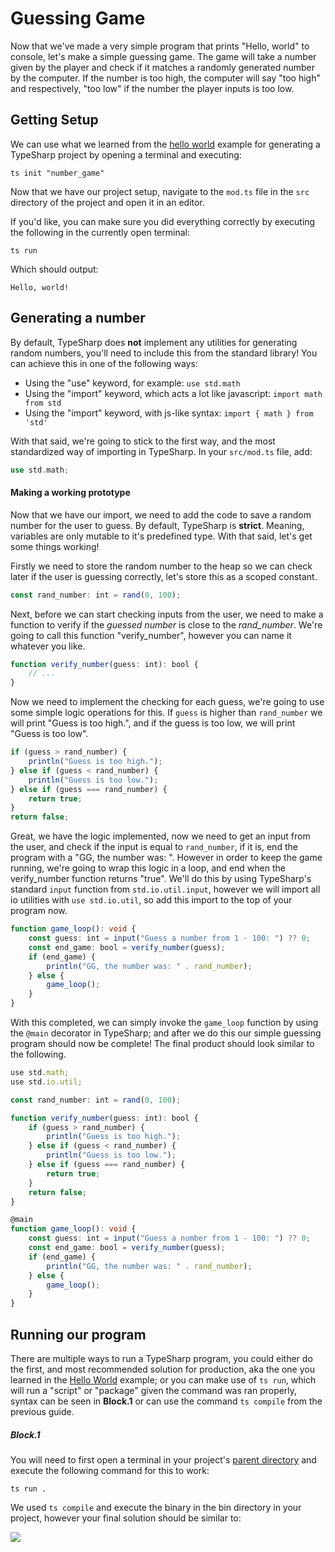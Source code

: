 # Guessing Game

Now that we've made a very simple program that prints "Hello, world" to console, let's make a simple guessing game. The game will take a number given by the player and check if it matches a randomly generated number by the computer. If the number is too high, the computer will say "too high" and respectively, "too low" if the number the player inputs is too low.

## Getting Setup

We can use what we learned from the [hello world]() example for generating a TypeSharp project by opening a terminal and executing:

```shell
ts init "number_game"
```

Now that we have our project setup, navigate to the `mod.ts` file in the `src` directory of the project and open it in an editor.

If you'd like, you can make sure you did everything correctly by executing the following in the currently open terminal:

```shell
ts run
```

Which should output:

```xaml
Hello, world!
```



## Generating a number

By default, TypeSharp does **not** implement any utilities for generating random numbers, you'll need to include this from the standard library! You can achieve this in one of the following ways:

- Using the "use" keyword, for example: `use std.math`
- Using the "import" keyword, which acts a lot like javascript: `import math from std`
- Using the "import" keyword, with js-like syntax: `import { math } from 'std'`

With that said, we're going to stick to the first way, and the most standardized way of importing in TypeSharp. In your `src/mod.ts` file, add:

```rust
use std.math;
```

#### Making a working prototype

Now that we have our import, we need to add the code to save a random number for the user to guess. By default, TypeSharp is **strict**. Meaning, variables are only mutable to it's predefined type. With that said, let's get some things working!

Firstly we need to store the random number to the heap so we can check later if the user is guessing correctly, let's store this as a scoped constant.

```typescript
const rand_number: int = rand(0, 100);
```

Next, before we can start checking inputs from the user, we need to make a function to verify if the *guessed number* is close to the *rand_number*. We're going to call this function "verify_number", however you can name it whatever you like.

```typescript
function verify_number(guess: int): bool {
    // ...
}
```

Now we need to implement the checking for each guess, we're going to use some simple logic operations for this. If `guess` is higher than `rand_number` we will print "Guess is too high.", and if the guess is too low, we will print "Guess is too low".

```typescript
if (guess > rand_number) {
    println("Guess is too high.");
} else if (guess < rand_number) {
    println("Guess is too low.");
} else if (guess === rand_number) {
    return true;
}
return false;
```

Great, we have the logic implemented, now we need to get an input from the user, and check if the input is equal to `rand_number`, if it is, end the program with a "GG, the number was: <number>". However in order to keep the game running, we're going to wrap this logic in a loop, and end when the verify_number function returns "true". We'll do this by using TypeSharp's standard `input` function from `std.io.util.input`, however we will import all io utilities with `use std.io.util`, so add this import to the top of your program now.

```typescript
function game_loop(): void {
    const guess: int = input("Guess a number from 1 - 100: ") ?? 0;
    const end_game: bool = verify_number(guess);
    if (end_game) {
        println("GG, the number was: " . rand_number);
    } else {
        game_loop();
    }
}
```

With this completed, we can simply invoke the `game_loop` function by using the `@main` decorator in TypeSharp; and after we do this our simple guessing program should now be complete! The final product should look similar to the following.

```typescript
use std.math;
use std.io.util;

const rand_number: int = rand(0, 100);

function verify_number(guess: int): bool {
    if (guess > rand_number) {
        println("Guess is too high.");
    } else if (guess < rand_number) {
        println("Guess is too low.");
    } else if (guess === rand_number) {
        return true;
    }
    return false;
}

@main
function game_loop(): void {
    const guess: int = input("Guess a number from 1 - 100: ") ?? 0;
    const end_game: bool = verify_number(guess);
    if (end_game) {
        println("GG, the number was: " . rand_number);
    } else {
        game_loop();
    }
}
```

## Running our program

There are multiple ways to run a TypeSharp program, you could either do the first, and most recommended solution for production, aka the one you learned in the [Hello World]() example; or you can make use of `ts run`, which will run a "script" or "package" given the command was ran properly, syntax can be seen in **Block.1** or can use the command `ts compile` from the previous guide.

##### Block.1

You will need to first open a terminal in your project's [parent directory]() and execute the following command for this to work:

```shell
ts run .
```

We used `ts compile` and execute the binary in the bin directory in your project, however your final solution should be similar to:

![](https://i.imgur.com/GD3rVAP.gif)